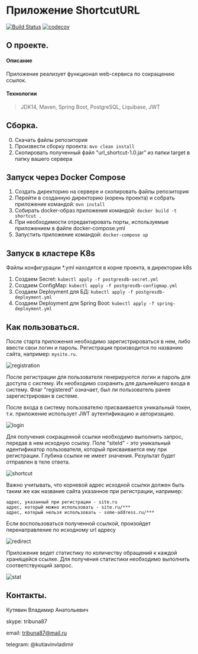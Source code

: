 # Приложение ShortcutURL
[![Build Status](https://app.travis-ci.com/kva-devops/url_shortcut.svg?branch=master)](https://app.travis-ci.com/kva-devops/url_shortcut)
[![codecov](https://codecov.io/gh/kva-devops/url_shortcut/branch/master/graph/badge.svg?token=j5QTwb0y1k)](https://codecov.io/gh/kva-devops/url_shortcut)

## О проекте.
#### Описание
Приложение реализует функционал web-сервиса по сокращению ссылок. 

#### Технологии
> JDK14, Maven, Spring Boot, PostgreSQL, Liquibase, JWT

## Сборка.
0. Скачать файлы репозитория
1. Произвести сборку проекта: `mvn clean install`
2. Скопировать полученный файл "url_shortcut-1.0.jar" из папки target в папку вашего сервера

## Запуск через Docker Compose
1. Создать директорию на сервере и скопировать файлы репозитория
2. Перейти в созданную директорию (корень проекта) и собрать приложение командой: `mvn install`
3. Собирать docker-образ приложения командой: `docker build -t shortcut .`
4. При необходимости отредактировать порты, используемые приложением в файле docker-compose.yml
5. Запустить приложение командой: `docker-compose up`

## Запуск в кластере K8s
Файлы конфигурации *.yml находятся в корне проекта, в директории k8s
1. Создаем Secret: `kubectl apply -f postgresdb-secret.yml`
2. Создаем ConfigMap: `kubectl apply -f postgresdb-configmap.yml`
3. Создаем Deployment для БД: `kubectl apply -f postgresdb-deployment.yml`
4. Создаем Deployment для Spring Boot: `kubectl apply -f spring-deployment.yml`


## Как пользоваться.
После старта приложения необходимо зарегистрироваться в нем, либо ввести свои логин и пароль.
Регистрация производится по названию сайта, например: `mysite.ru`.

![registration](images/Selection_147.png)

После регистрации для пользователя генерируются логин и пароль для доступа с систему. 
Их необходимо сохранить для дальнейшего входа в систему. 
Флаг "registered" означает, был ли пользователь ранее зарегистрирован в системе.

После входа в систему пользователю присваивается уникальный токен,
т.к. приложение использует JWT аутентификацию и авторизацию.

![login](images/Selection_148.png)

Для получения сокращенной ссылки необходимо выполнить запрос, передав в нем 
исходную ссылку. Поле "siteId" - это уникальный идентификатор пользователя, 
который присваивается ему при регистрации. 
Глубина ссылки не имеет значения. Результат будет отправлен в теле ответа.

![shortcut](images/Selection_149.png)  

Важно учитывать, что корневой адрес исходной ссылки должен быть таким же
как название сайта указанное при регистрации, например:

    адрес, указанный при регистрации - site.ru
    адрес, который можно использовать - site.ru/***
    адрес, который нельзя использовать - some-address.ru/***

Если воспользоваться полученной ссылкой, произойдет перенаправление по исходному url адресу

![redirect](images/Selection_150.png)

Приложение ведет статистику по количеству обращений к каждой хранящейся ссылке.
Для получения статистики необходимо выполнить соответствующий запрос.

![stat](images/Selection_151.png)
  
## Контакты.
Кутявин Владимир Анатольевич

skype: tribuna87

email: tribuna87@mail.ru

telegram: @kutiavinvladimir